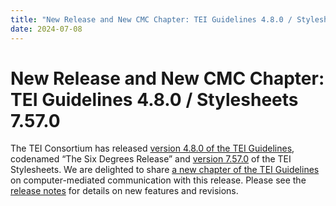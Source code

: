 ```yaml
---
title: "New Release and New CMC Chapter: TEI Guidelines 4.8.0 / Stylesheets 7.57.0"
date: 2024-07-08
---
```

# New Release and New CMC Chapter: TEI Guidelines 4.8.0 / Stylesheets 7.57.0

The TEI Consortium has released [version 4.8.0 of the TEI Guidelines](https://tei-c.org/Vault/P5/4.8.0/doc/tei-p5-doc/en/html/index.html), codenamed “The Six Degrees Release” and [version 7.57.0](https://github.com/TEIC/Stylesheets/releases) of the TEI Stylesheets. We are delighted to share [a new chapter of the TEI Guidelines](https://tei-c.org/Vault/P5/4.8.0/doc/tei-p5-doc/en/html/CMC.html) on computer-mediated communication with this release. Please see the [release notes](https://www.tei-c.org/Vault/P5/4.8.0/doc/tei-p5-doc/readme-4.8.0.html) for details on new features and revisions.